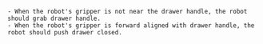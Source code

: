 
    - When the robot's gripper is not near the drawer handle, the robot should grab drawer handle.
    - When the robot's gripper is forward aligned with drawer handle, the robot should push drawer closed.